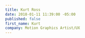 ```yaml
---
title: Kurt Ross
date: 2018-01-11 11:39:00 -05:00
published: false
first_name: Kurt
company: Motion Graphics Artist/UX
---
```


